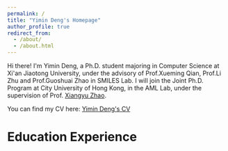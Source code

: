 ```yaml
---
permalink: /
title: "Yimin Deng's Homepage"
author_profile: true
redirect_from: 
  - /about/
  - /about.html
---
```

Hi there!
I'm Yimin Deng,  a Ph.D. student majoring in Computer Science at Xi'an Jiaotong University, under the advisory of Prof.Xueming Qian, Prof.Li Zhu and Prof.Guoshuai Zhao in SMILES Lab. I will join the Joint Ph.D. Program at City University of Hong Kong, in the AML Lab, under the supervision of Prof. [Xiangyu Zhao](https://zhaoxyai.github.io/).

You can find my CV here: [Yimin Deng's CV](../assets/CV_Yimin_Deng)


Education Experience
======
